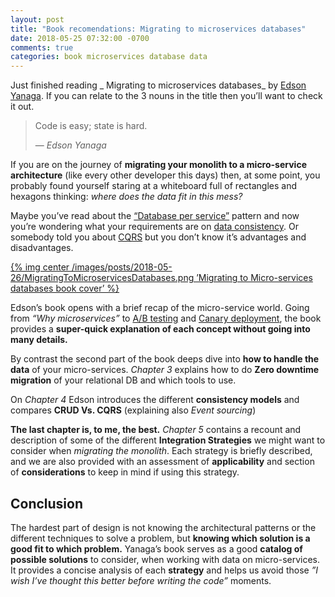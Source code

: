 ```yaml
---
layout: post
title: "Book recomendations: Migrating to microservices databases"
date: 2018-05-25 07:32:00 -0700
comments: true
categories: book microservices database data 
---
```


Just finished reading _ Migrating to microservices databases_ by [Edson Yanaga][1]. If you can relate to the 3 nouns in the title then you’ll want to check it out.

<!--more-->

> Code is easy; state is hard. 
> 
> — _Edson Yanaga_

If you are on the journey of **migrating your monolith to a micro-service architecture** (like every other developer this days) then, at some point, you probably found yourself staring at a whiteboard full of rectangles and hexagons thinking: _where does the data fit in this mess?_

Maybe you’ve read about the [“Database per service”][2] pattern and now you’re wondering what your requirements are on [data consistency][3]. Or somebody told you about [CQRS][4] but you don’t know it’s advantages and disadvantages.

[{% img center /images/posts/2018-05-26/MigratingToMicroservicesDatabases.png ’Migrating to Micro-services databases book cover’ %}][5]

Edson’s book opens with a brief recap of the micro-service world. Going from _“Why microservices”_ to [A/B testing][6] and [Canary deployment][7], the book provides a **super-quick explanation of each concept without going into many details.**

By contrast the second part of the book deeps dive into **how to handle the data** of your micro-services. _Chapter 3_ explains how to do **Zero downtime migration** of your relational DB and which tools to use. 

On _Chapter 4_ Edson introduces the different **consistency models** and compares **CRUD Vs. CQRS** (explaining also _Event sourcing_)

**The last chapter is, to me, the best.** _Chapter 5_  contains a recount and description of some of the different **Integration Strategies** we might want to consider when _migrating the monolith_. Each strategy is briefly described, and we are also provided with an assessment of **applicability** and section of **considerations** to keep in mind if using this strategy. 

## Conclusion

The hardest part of design is not knowing the architectural patterns or the different techniques to solve a problem, but **knowing which solution is a good fit to which problem.** Yanaga’s book serves as a good **catalog of possible solutions** to consider, when working with data on micro-services. It provides a concise analysis of each **strategy** and helps us avoid those  _”I wish I’ve thought this better before writing the code”_ moments.

[1]:	https://twitter.com/yanaga
[2]:	http://microservices.io/patterns/data/database-per-service.html
[3]:	https://en.wikipedia.org/wiki/Consistency_(database_systems)
[4]:	https://martinfowler.com/bliki/CQRS.html
[5]:	https://developers.redhat.com/promotions/migrating-to-microservice-databases/
[6]:	https://en.wikipedia.org/wiki/A/B_testing
[7]:	https://martinfowler.com/bliki/CanaryRelease.html